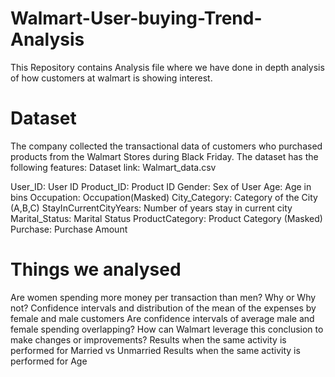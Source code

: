# Walmart-User-buying-Trend-Analysis
This Repository contains Analysis file where we have done in depth analysis of how customers at walmart is showing interest.

# Dataset

The company collected the transactional data of customers who purchased products from the Walmart Stores during Black Friday. The dataset has the following features:
Dataset link: Walmart_data.csv

User_ID:	User ID
Product_ID:	Product ID
Gender:	Sex of User
Age:	Age in bins
Occupation:	Occupation(Masked)
City_Category:	Category of the City (A,B,C)
StayInCurrentCityYears:	Number of years stay in current city
Marital_Status:	Marital Status
ProductCategory:	Product Category (Masked)
Purchase:	Purchase Amount

# Things we analysed
Are women spending more money per transaction than men? Why or Why not?
Confidence intervals and distribution of the mean of the expenses by female and male customers
Are confidence intervals of average male and female spending overlapping? How can Walmart leverage this conclusion to make changes or improvements?
Results when the same activity is performed for Married vs Unmarried
Results when the same activity is performed for Age
